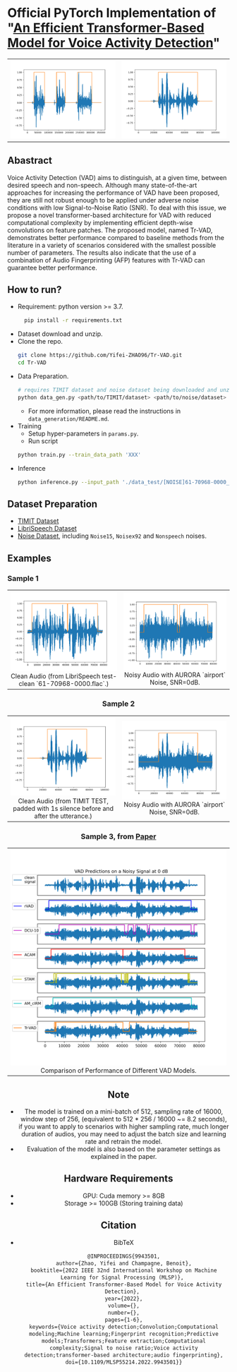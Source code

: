 # Official PyTorch Implementation of "[An Efficient Transformer-Based Model for Voice Activity Detection](https://ieeexplore.ieee.org/document/9943501)"

<table>
  <tr>
    <td><img src="./data_test/clean_speech.png" alt="Image 1" width="100%">
    <td><img src="./data_test/SA1_add_sil.png" alt="Image 2" width="100%">
  </tr>
</table>


## Abastract
Voice Activity Detection (VAD) aims to distinguish, at a given time, between desired speech and non-speech. Although many state-of-the-art approaches for increasing the performance of VAD have been proposed, they are still not robust enough to be applied under adverse noise conditions with low Signal-to-Noise Ratio (SNR). To deal with this issue, we propose a novel transformer-based architecture for VAD with reduced computational complexity by implementing efficient depth-wise convolutions on feature patches. The proposed model, named Tr-VAD, demonstrates better performance compared to baseline methods from the literature in a variety of scenarios considered with the smallest possible number of parameters. The results also indicate that the use of a combination of Audio Fingerprinting (AFP) features with Tr-VAD can guarantee better performance.

## How to run?
- Requirement:
  python version >= 3.7.
  ```bash
    pip install -r requirements.txt
  ```
- Dataset download and unzip.
- Clone the repo.
  ```bash
  git clone https://github.com/Yifei-ZHAO96/Tr-VAD.git
  cd Tr-VAD
  ```
- Data Preparation.
  ```bash
  # requires TIMIT dataset and noise dataset being downloaded and unzipped first  
  python data_gen.py <path/to/TIMIT/dataset> <path/to/noise/dataset> -sr 16000 -silence_pad 1
  ```
  - For more information, please read the instructions in `data_generation/README.md`.
- Training
  - Setup hyper-parameters in `params.py`.
  - Run script
  ```bash
  python train.py --train_data_path 'XXX'
  ```
- Inference
  ```bash
  python inference.py --input_path './data_test/[NOISE]61-70968-0000_SNR(00)_airport.WAV' --checkpoint_path './checkpoint/weights_10_acc_97.09.pth'
  ```

## Dataset Preparation
- [TIMIT Dataset](https://academictorrents.com/details/34e2b78745138186976cbc27939b1b34d18bd5b3)
- [LibriSpeech Dataset](https://www.openslr.org/12)
- [Noise Dataset](https://github.com/speechdnn/Noises/tree/master), including `Noise15`, `Noisex92` and `Nonspeech` noises.

## Examples
### Sample 1
<div style="text-align:center;">
  <table>
    <tr>
      <td><img src="./data_test/61-70968-0000.png" alt="Image 1" width="100%"><br>Clean Audio (from LibriSpeech test-clean `61-70968-0000.flac`.)</td>
      <td><img src="./data_test/[NOISE]61-70968-0000_SNR(00)_airport.png" alt="Image 2" width="100%"><br>Noisy Audio with AURORA `airport` Noise, SNR=0dB.</td>
    </tr>
  </table>
<div>

### Sample 2
<div style="text-align:center;">
  <table>
    <tr>
      <td><img src="./data_test/SA1_add_sil.png" alt="Image 1" width="100%"><br>Clean Audio (from TIMIT TEST, padded with 1s silence before and after the utterance.)</td>
      <td><img src="./data_test/[NOISE]SA1_add_sil_SNR(00)_airport.png" alt="Image 2" width="100%"><br>Noisy Audio with AURORA `airport` Noise, SNR=0dB.</td>
    </tr>
  </table>
<div>

### Sample 3, from [Paper](https://ieeexplore.ieee.org/document/9943501)
<div style="text-align:center;">
  <table>
    <tr>
      <td><img src="./images/paper.png" alt="Image 1" width="100%"><br>Comparison of Performance of Different VAD Models.</td>
    </tr>
  </table>
<div>

## Note
- The model is trained on a mini-batch of 512, sampling rate of 16000, window step of 256, (equivalent to 512 * 256 / 16000 ~= 8.2 seconds), if you want to apply to scenarios with higher sampling rate, much longer duration of audios, you may need to adjust the batch size and learning rate and retrain the model.
- Evaluation of the model is also based on the parameter settings as explained in the paper.

## Hardware Requirements
- GPU: Cuda memory >= 8GB
- Storage >= 100GB (Storing training data)

## Citation
- BibTeX
  ```
  @INPROCEEDINGS{9943501,
  author={Zhao, Yifei and Champagne, Benoit},
  booktitle={2022 IEEE 32nd International Workshop on Machine Learning for Signal Processing (MLSP)}, 
  title={An Efficient Transformer-Based Model for Voice Activity Detection}, 
  year={2022},
  volume={},
  number={},
  pages={1-6},
  keywords={Voice activity detection;Convolution;Computational modeling;Machine learning;Fingerprint recognition;Predictive models;Transformers;Feature extraction;Computational complexity;Signal to noise ratio;Voice activity detection;transformer-based architecture;audio fingerprinting},
  doi={10.1109/MLSP55214.2022.9943501}}
  ```